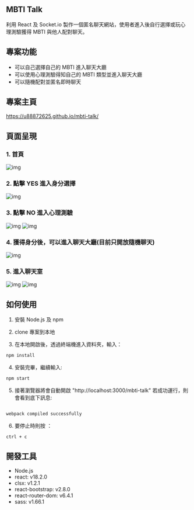 ## MBTI Talk

利用 React 及 Socket.io 製作一個匿名聊天網站，使用者進入後自行選擇或玩心理測驗獲得 MBTI 與他人配對聊天。

## 專案功能

- 可以自己選擇自己的 MBTI 進入聊天大廳
- 可以使用心理測驗得知自己的 MBTI 類型並進入聊天大廳
- 可以隨機配對並匿名即時聊天

## 專案主頁

https://u88872625.github.io/mbti-talk/

## 頁面呈現

### 1. 首頁

![img](https://upload.cc/i1/2024/03/09/1j0oLX.png)

### 2. 點擊 YES 進入身分選擇

![img](https://upload.cc/i1/2024/03/09/H2DVBx.gif)

### 3. 點擊 NO 進入心理測驗

![img](https://upload.cc/i1/2024/03/09/Bszkbu.png)
![img](https://upload.cc/i1/2024/03/09/kiBQzg.png)

### 4. 獲得身分後，可以進入聊天大廳(目前只開放隨機聊天)

![img](https://upload.cc/i1/2024/03/09/hIPzAx.jpg)

### 5. 進入聊天室

![img](https://upload.cc/i1/2024/03/09/GAKRSp.png)
![img](https://upload.cc/i1/2024/03/09/DkmG4c.png)

## 如何使用

1. 安裝 Node.js 及 npm
2. clone 專案到本地

3. 在本地開啟後，透過終端機進入資料夾，輸入：

```bash
npm install
```

4. 安裝完畢，繼續輸入:

```bash
npm start
```

5.  接著瀏覽器將會自動開啟 "http://localhost:3000/mbti-talk"
    若成功運行，則會看到底下訊息:

```bash

webpack compiled successfully
```

6. 要停止時則按 ：

```bash
ctrl + c
```

## 開發工具

- Node.js
- react: v18.2.0
- clsx: v1.2.1
- react-bootstrap: v2.8.0
- react-router-dom: v6.4.1
- sass: v1.66.1
